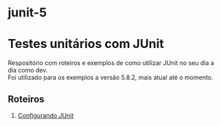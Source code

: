 # junit-5


# Testes unitários com JUnit

Respositório com roteiros e exemplos de como utilizar JUnit no seu dia a dia como dev.  
Foi utilizado para os exemplos a versão 5.8.2, mais atual até o momento.

## Roteiros

1. [Configurando JUnit](CONFIGURACAO.md)
